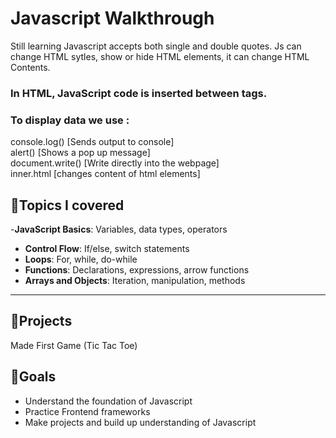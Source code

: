 # Javascript Walkthrough

Still learning
Javascript accepts both single and double quotes. Js can change HTML sytles, show or hide HTML elements, 
it can change HTML Contents.
### In HTML, JavaScript code is inserted between <script> and </script> tags.
 ### To display data we use :
 console.log()    [Sends output to console] <br>
 alert()          [Shows a pop up message]  <br>
 document.write() [Write directly into the webpage] <br>
inner.html        [changes content of html elements] <br>

## 🧠Topics I covered
-**JavaScript Basics**: Variables, data types, operators
- **Control Flow**: If/else, switch statements
- **Loops**: For, while, do-while
- **Functions**: Declarations, expressions, arrow functions
- **Arrays and Objects**: Iteration, manipulation, methods

---
## 🧩Projects
Made First Game (Tic Tac Toe)

## 🎯Goals
- Understand the foundation of Javascript
- Practice Frontend frameworks
- Make projects and build up understanding of Javascript


